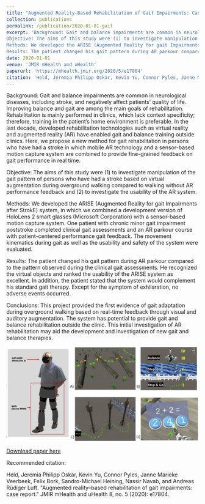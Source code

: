 ```yaml
---
title: "Augmented Reality–Based Rehabilitation of Gait Impairments: Case Report"
collection: publications
permalink: /publication/2020-01-01-gait
excerpt: 'Background: Gait and balance impairments are common in neurological diseases, including stroke, and negatively affect patients’ quality of life. Improving balance and gait are among the main goals of rehabilitation. Rehabilitation is mainly performed in clinics, which lack context specificity; therefore, training in the patient’s home environment is preferable. In the last decade, developed rehabilitation technologies such as virtual reality and augmented reality (AR) have enabled gait and balance training outside clinics. Here, we propose a new method for gait rehabilitation in persons who have had a stroke in which mobile AR technology and a sensor-based motion capture system are combined to provide fine-grained feedback on gait performance in real time.
Objective: The aims of this study were (1) to investigate manipulation of the gait pattern of persons who have had a stroke based on virtual augmentation during overground walking compared to walking without AR performance feedback and (2) to investigate the usability of the AR system.
Methods: We developed the ARISE (Augmented Reality for gait Impairments after StrokE) system, in which we combined a development version of HoloLens 2 smart glasses (Microsoft Corporation) with a sensor-based motion capture system. One patient with chronic minor gait impairment poststroke completed clinical gait assessments and an AR parkour course with patient-centered performance gait feedback. The movement kinematics during gait as well as the usability and safety of the system were evaluated.
Results: The patient changed his gait pattern during AR parkour compared to the pattern …'
date: 2020-01-01
venue: 'JMIR mHealth and uHealth'
paperurl: 'https://mhealth.jmir.org/2020/5/e17804'
citation: 'Held, Jeremia Philipp Oskar, Kevin Yu, Connor Pyles, Janne Marieke Veerbeek, Felix Bork, Sandro-Michael Heining, Nassir Navab, and Andreas Rüdiger Luft. "Augmented reality–based rehabilitation of gait impairments: case report." JMIR mHealth and uHealth 8, no. 5 (2020): e17804.'
---
```

Background:
Gait and balance impairments are common in neurological diseases, including stroke, and negatively affect patients’ quality of life. Improving balance and gait are among the main goals of rehabilitation. Rehabilitation is mainly performed in clinics, which lack context specificity; therefore, training in the patient’s home environment is preferable. In the last decade, developed rehabilitation technologies such as virtual reality and augmented reality (AR) have enabled gait and balance training outside clinics. Here, we propose a new method for gait rehabilitation in persons who have had a stroke in which mobile AR technology and a sensor-based motion capture system are combined to provide fine-grained feedback on gait performance in real time.

Objective:
The aims of this study were (1) to investigate manipulation of the gait pattern of persons who have had a stroke based on virtual augmentation during overground walking compared to walking without AR performance feedback and (2) to investigate the usability of the AR system.

Methods:
We developed the ARISE (Augmented Reality for gait Impairments after StrokE) system, in which we combined a development version of HoloLens 2 smart glasses (Microsoft Corporation) with a sensor-based motion capture system. One patient with chronic minor gait impairment poststroke completed clinical gait assessments and an AR parkour course with patient-centered performance gait feedback. The movement kinematics during gait as well as the usability and safety of the system were evaluated.

Results:
The patient changed his gait pattern during AR parkour compared to the pattern observed during the clinical gait assessments. He recognized the virtual objects and ranked the usability of the ARISE system as excellent. In addition, the patient stated that the system would complement his standard gait therapy. Except for the symptom of exhilaration, no adverse events occurred.

Conclusions:
This project provided the first evidence of gait adaptation during overground walking based on real-time feedback through visual and auditory augmentation. The system has potential to provide gait and balance rehabilitation outside the clinic. This initial investigation of AR rehabilitation may aid the development and investigation of new gait and balance therapies.

![Teaser](/images/gaitTeaser.png)

[Download paper here](https://mhealth.jmir.org/2020/5/e17804/PDF)


Recommended citation: 

Held, Jeremia Philipp Oskar, Kevin Yu, Connor Pyles, Janne Marieke Veerbeek, Felix Bork, Sandro-Michael Heining, Nassir Navab, and Andreas Rüdiger Luft. "Augmented reality–based rehabilitation of gait impairments: case report." JMIR mHealth and uHealth 8, no. 5 (2020): e17804.